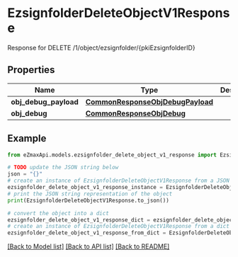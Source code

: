 # EzsignfolderDeleteObjectV1Response

Response for DELETE /1/object/ezsignfolder/{pkiEzsignfolderID}

## Properties

Name | Type | Description | Notes
------------ | ------------- | ------------- | -------------
**obj_debug_payload** | [**CommonResponseObjDebugPayload**](CommonResponseObjDebugPayload.md) |  | 
**obj_debug** | [**CommonResponseObjDebug**](CommonResponseObjDebug.md) |  | [optional] 

## Example

```python
from eZmaxApi.models.ezsignfolder_delete_object_v1_response import EzsignfolderDeleteObjectV1Response

# TODO update the JSON string below
json = "{}"
# create an instance of EzsignfolderDeleteObjectV1Response from a JSON string
ezsignfolder_delete_object_v1_response_instance = EzsignfolderDeleteObjectV1Response.from_json(json)
# print the JSON string representation of the object
print(EzsignfolderDeleteObjectV1Response.to_json())

# convert the object into a dict
ezsignfolder_delete_object_v1_response_dict = ezsignfolder_delete_object_v1_response_instance.to_dict()
# create an instance of EzsignfolderDeleteObjectV1Response from a dict
ezsignfolder_delete_object_v1_response_from_dict = EzsignfolderDeleteObjectV1Response.from_dict(ezsignfolder_delete_object_v1_response_dict)
```
[[Back to Model list]](../README.md#documentation-for-models) [[Back to API list]](../README.md#documentation-for-api-endpoints) [[Back to README]](../README.md)


